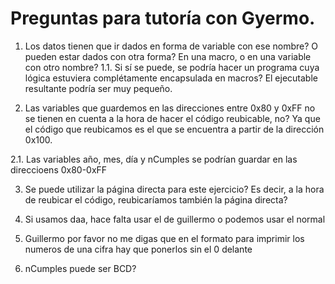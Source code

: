 # Preguntas para tutoría con Gyermo.

1. Los datos tienen que ir dados en forma de variable con ese nombre? O pueden estar dados con otra forma? En una macro, o en una variable con otro nombre?
  1.1. Si sí se puede, se podría hacer un programa cuya lógica estuviera complétamente encapsulada en macros? El ejecutable resultante podría ser muy pequeño.

2. Las variables que guardemos en las direcciones entre 0x80 y 0xFF no se tienen en cuenta a la hora de hacer el código reubicable, no? Ya que el código que reubicamos es el que se encuentra a partir de la dirección 0x100.

  2.1. Las variables año, mes, día y nCumples se podrían guardar en las direccioens 0x80-0xFF

3. Se puede utilizar la página directa para este ejercicio? Es decir, a la hora de reubicar el código, reubicaríamos también la página directa?

4. Si usamos daa, hace falta usar el de guillermo o podemos usar el normal

5. Guillermo por favor no me digas que en el formato para imprimir los numeros de una cifra hay que ponerlos sin el 0 delante

6. nCumples puede ser BCD?

